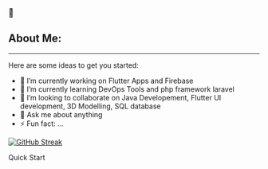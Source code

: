 ### :star2: <h2>About Me:</h2>

<hr></hr>

Here are some ideas to get you started:

- 🔭 I’m currently working on Flutter Apps and Firebase
- 🌱 I’m currently learning DevOps Tools and php framework laravel
- 👯 I’m looking to collaborate on Java Developement, Flutter UI development, 3D Modelling, SQL database
- 💬 Ask me about anything
- ⚡ Fun fact: ...

[![GitHub Streak](https://streak-stats.demolab.com?user=samrat-gupta110&theme=tokyonight-duo)](https://git.io/streak-stats)

Quick Start
